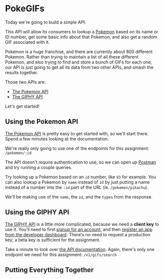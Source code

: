 # PokeGIFs

Today we're going to build a simple API.

This API will allow its consumers to lookup a [Pokemon](https://en.wikipedia.org/wiki/Pok%C3%A9mon) based on its name or ID number, get some basic info about that Pokemon, and also get a random GIF associated with it.

Pokemon is a huge franchise, and there are currently about 800 different Pokemon. Rather than trying to maintain a list of all these different Pokemon, and also trying to find and store a bunch of GIFs for each one, our API is just going to get all its data from two other APIs, and smash the results together.

Those two APIs are:
+ [The Pokemon API](http://pokeapi.co/)
+ [The GIPHY API](https://developers.giphy.com/)

Let's get started!

## Using the Pokemon API
[The Pokemon API](http://pokeapi.co/) is pretty easy to get started with, so we'll start there. Spend a few minutes looking at the documentation.

We're really only going to use one of the endpoints for this assignment: `/pokemon/:id`

The API doesn't require authentication to use, so we can open up [Postman](https://www.getpostman.com/) and try running a couple queries.

Try looking up a Pokemon based on an `id` number, like `93` for example. You can also lookup a Pokemon by `name` instead of `id` by just putting a name instead of a number into the `:id` part of the URL (ie. `/pokemon/pikachu`).

We'll be making use of the `name`, the `id`, and the `types` from the response.

## Using the GIPHY API
[The GIPHY API](https://developers.giphy.com/) is a little more complicated, because we need a **client key** to use it. You'll need to first [signup for an account](https://giphy.com/join), and then [register an app from the developer dashboard](https://developers.giphy.com/dashboard/). There's no need to request a production key; a beta key is sufficient for the assignment.

Take a minute to look over [the API documentation](https://developers.giphy.com/docs/). Again, there's only one endpoint we need for this assignment: `/v1/gifs/search`

## Putting Everything Together
